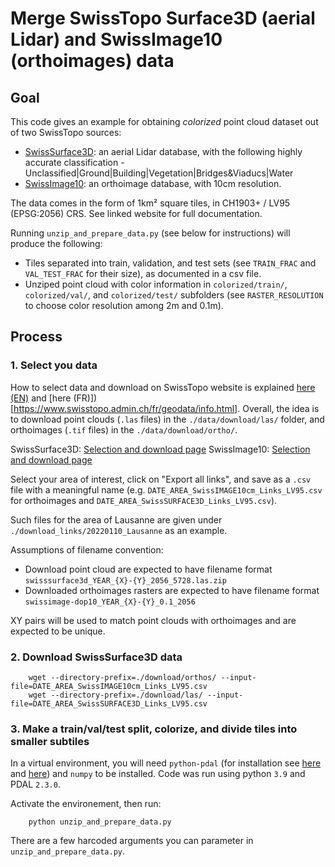 # Merge SwissTopo Surface3D (aerial Lidar) and SwissImage10 (orthoimages) data


## Goal 
This code gives an example for obtaining _colorized_ point cloud dataset out of two SwissTopo sources:
- [SwissSurface3D](https://www.swisstopo.admin.ch/fr/geodata/height/surface3d.html): an aerial Lidar database, with the following highly accurate classification - Unclassified|Ground|Building|Vegetation|Bridges&Viaducs|Water
- [SwissImage10](https://www.swisstopo.admin.ch/en/geodata/images/ortho/swissimage10.html): an orthoimage database, with 10cm resolution.

The data comes in the form of 1km² square tiles, in CH1903+ / LV95 (EPSG:2056) CRS. See linked website for full documentation.

Running `unzip_and_prepare_data.py` (see below for instructions) will produce the following:

- Tiles separated into train, validation, and test sets (see `TRAIN_FRAC` and `VAL_TEST_FRAC` for their size), as documented in a csv file.
- Unziped point cloud with color information in `colorized/train/`, `colorized/val/`, and `colorized/test/` subfolders (see `RASTER_RESOLUTION` to choose color resolution among 2m and 0.1m).

## Process

### 1. Select you data
How to select data and download on SwissTopo website is explained [here (EN)](https://www.swisstopo.admin.ch/en/geodata/info.html) and [here (FR)])[https://www.swisstopo.admin.ch/fr/geodata/info.html].
Overall, the idea is to download point clouds (`.las` files) in the `./data/download/las/` folder, and orthoimages (`.tif` files) in the `./data/download/ortho/`.

SwissSurface3D: [Selection and download page](https://www.swisstopo.admin.ch/fr/geodata/height/surface3d.html)
SwissImage10: [Selection and download page](https://www.swisstopo.admin.ch/en/geodata/images/ortho/swissimage10.html)

Select your area of interest, click on "Export all links", and save as a `.csv` file with a meaningful name (e.g. `DATE_AREA_SwissIMAGE10cm_Links_LV95.csv` for orthoimages and `DATE_AREA_SwissSURFACE3D_Links_LV95.csv`).

Such files for the area of Lausanne are given under `./download_links/20220110_Lausanne` as an example.

Assumptions of filename convention:
- Download point cloud are expected to have filename format `swisssurface3d_YEAR_{X}-{Y}_2056_5728.las.zip`
- Downloaded orthoimages rasters are expected to have filename format `swissimage-dop10_YEAR_{X}-{Y}_0.1_2056`

XY pairs will be used to match point clouds with orthoimages and are expected to be unique. 

### 2. Download SwissSurface3D data

```
    wget --directory-prefix=./download/orthos/ --input-file=DATE_AREA_SwissIMAGE10cm_Links_LV95.csv
    wget --directory-prefix=./download/las/ --input-file=DATE_AREA_SwissSURFACE3D_Links_LV95.csv
```
### 3. Make a train/val/test split, colorize, and divide tiles into smaller subtiles

In a virtual environment, you will need `python-pdal` (for installation see [here](https://pdal.io/quickstart.html) and [here](https://opensourceoptions.com/blog/install-pdal-for-python-with-anaconda/)) and `numpy` to be installed. Code was run using python `3.9` and PDAL `2.3.0`.

Activate the environement, then run:

```
    python unzip_and_prepare_data.py
```
There are a few harcoded arguments you can parameter in `unzip_and_prepare_data.py`.


